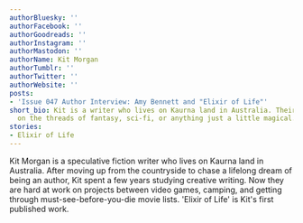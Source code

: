 ```yaml
---
authorBluesky: ''
authorFacebook: ''
authorGoodreads: ''
authorInstagram: ''
authorMastodon: ''
authorName: Kit Morgan
authorTumblr: ''
authorTwitter: ''
authorWebsite: ''
posts:
- 'Issue 047 Author Interview: Amy Bennett and "Elixir of Life"'
short_bio: Kit is a writer who lives on Kaurna land in Australia. Their work tugs
  on the threads of fantasy, sci-fi, or anything just a little magical.
stories:
- Elixir of Life
---
```


Kit Morgan is a speculative fiction writer who lives on Kaurna land in Australia. After moving up from the countryside to chase a lifelong dream of being an author, Kit spent a few years studying creative writing. Now they are hard at work on projects between video games, camping, and getting through must-see-before-you-die movie lists.
'Elixir of Life' is Kit's first published work.